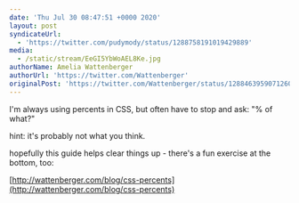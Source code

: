 ```yaml
---
date: 'Thu Jul 30 08:47:51 +0000 2020'
layout: post
syndicateUrl:
  - 'https://twitter.com/pudymody/status/1288758191019429889'
media:
  - /static/stream/EeGI5YbWoAEL8Ke.jpg
authorName: Amelia Wattenberger
authorUrl: 'https://twitter.com/Wattenberger'
originalPost: 'https://twitter.com/Wattenberger/status/1288463959071260672'
---
```

I'm always using percents in CSS, but often have to stop and ask: "% of what?"

hint: it's probably not what you think.

hopefully this guide helps clear things up - there's a fun exercise at the bottom, too:

[http://wattenberger.com/blog/css-percents](http://wattenberger.com/blog/css-percents) 
